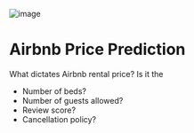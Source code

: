 ![image](https://github.com/VarshaRajan2024/Data-Science-Capstone-Project---Airbnb/assets/158431807/52359779-1093-4378-b48c-b36c517fcd96)

# Airbnb Price Prediction
What dictates Airbnb rental price? Is it the
  - Number of beds?
  - Number of guests allowed?
  - Review score?
  - Cancellation policy?
